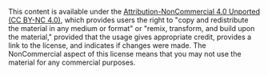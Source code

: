 This content is available under the [Attribution-NonCommercial 4.0 Unported (CC BY-NC 4.0)](https://creativecommons.org/licenses/by-nc/4.0/), which provides users the right to "copy and redistribute the material in any medium or format" or "remix, transform, and build upon the material,"  provided that the usage gives appropriate credit, provides a link to the license, and indicates if changes were made. The NonCommercial aspect of this license means that you may not use the material for any commercial purposes.
